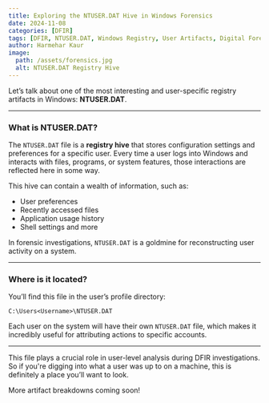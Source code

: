 ```yaml
---
title: Exploring the NTUSER.DAT Hive in Windows Forensics  
date: 2024-11-08  
categories: [DFIR]  
tags: [DFIR, NTUSER.DAT, Windows Registry, User Artifacts, Digital Forensics]  
author: Harmehar Kaur  
image:  
  path: /assets/forensics.jpg  
  alt: NTUSER.DAT Registry Hive  
---
```


Let’s talk about one of the most interesting and user-specific registry artifacts in Windows: **NTUSER.DAT**.

---

### What is NTUSER.DAT?

The `NTUSER.DAT` file is a **registry hive** that stores configuration settings and preferences for a specific user. Every time a user logs into Windows and interacts with files, programs, or system features, those interactions are reflected here in some way.

This hive can contain a wealth of information, such as:

- User preferences
- Recently accessed files
- Application usage history
- Shell settings and more

In forensic investigations, `NTUSER.DAT` is a goldmine for reconstructing user activity on a system.

---

### Where is it located?

You’ll find this file in the user’s profile directory:

`C:\Users<Username>\NTUSER.DAT`


Each user on the system will have their own `NTUSER.DAT` file, which makes it incredibly useful for attributing actions to specific accounts.

---

This file plays a crucial role in user-level analysis during DFIR investigations. So if you're digging into what a user was up to on a machine, this is definitely a place you’ll want to look.

More artifact breakdowns coming soon!
